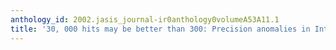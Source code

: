 ```yaml
---
anthology_id: 2002.jasis_journal-ir0anthology0volumeA53A11.1
title: '30, 000 hits may be better than 300: Precision anomalies in Internet searches'
---
```

